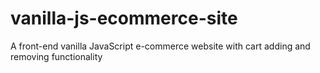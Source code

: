 # vanilla-js-ecommerce-site
A front-end vanilla JavaScript e-commerce website with cart adding and removing functionality
